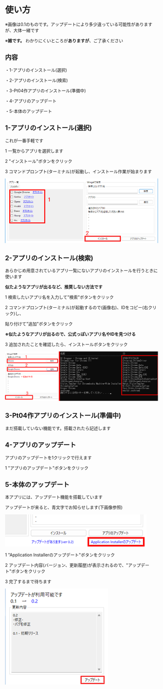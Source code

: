 # 使い方
※画像は0.1のものです。アップデートにより多少違っている可能性がありますが、大体一緒です

※**雑です。** わかりにくいところが**ありますが**、ご了承ください

## 内容
・1-アプリのインストール(選択)

・2-アプリのインストール(検索)

・3-Pt04作アプリのインストール(準備中)

・4-アプリのアップデート

・5-本体のアップデート

## 1-アプリのインストール(選択)
これが一番手軽です

1 一覧からアプリを選択します

2 "インストール"ボタンをクリック

3 コマンドプロンプト(ターミナル)が起動し、インストール作業が始まります

![picture1](https://github.com/GitHub-Pt04/Application-Installer/blob/main/How%20to%20use/1.png?raw=true)

## 2-アプリのインストール(検索)
あらかじめ用意されているアプリ一覧にないアプリのインストールを行うときに使います

**似たようなアプリが出るなど、推奨しない方法です**

1 検索したいアプリ名を入力して"検索"ボタンをクリック

2 コマンドプロンプト(ターミナル)が起動するので(画像右)、IDをコピー(右クリック)し、

貼り付けて"追加"ボタンをクリック

**※似たようなアプリが出るので、公式っぽいアプリ名やIDを見つける**

3 追加されたことを確認したら、インストールボタンをクリック

![image](https://github.com/GitHub-Pt04/Application-Installer/blob/main/How%20to%20use/2.png?raw=true)

## 3-Pt04作アプリのインストール(準備中)
まだ搭載していない機能です。搭載されたら記述します

## 4-アプリのアップデート
アプリのアップデートを1クリックで行えます

1 "アプリのアップデート"ボタンをクリック

## 5-本体のアップデート
本アプリには、アップデート機能を搭載しています

アップデートが来ると、青文字でお知らせします(下画像参照)

![image](https://github.com/GitHub-Pt04/Application-Installer/blob/main/How%20to%20use/3.png?raw=true)

1 "Application Installerのアップデート"ボタンをクリック

2 アップデート内容(バージョン、更新履歴)が表示されるので、"アップデート"ボタンをクリック

3 完了するまで待ちます

![image](https://github.com/GitHub-Pt04/Application-Installer/blob/main/How%20to%20use/4.png?raw=true)
